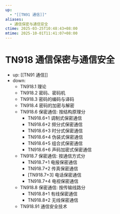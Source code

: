 ```yaml
---
up:
  - "[[TN91 通信]]"
aliases:
  - 通信保密与通信安全
ctime: 2025-03-25T10:48:43+08:00
mtime: 2025-10-01T11:41:07+08:00
---
```


# TN918 通信保密与通信安全

- up: [[TN91 通信]]
- down:	
	- TN918.1 理论
	- TN918.2 密码、密码机
	- TN918.3 密码的编码与译码
	- TN918.4 密码的加密与解密
	- TN918.6 保密通信: 按结构原理分
		- TN918.6+1 调制式保密通信
		- TN918.6+2 频分式保密通信
		- TN918.6+3 时分式保密通信
		- TN918.6+4 伪装式保密通信
		- TN918.6+5 组合式保密通信
		- TN918.6+6 声码加密式保密通信
	- TN918.7 保密通信: 按通信方式分
		- TN918.7+1 电报保密通信
		- TN918.7+2 传真保密通信
		- [TN918.7+3] 电话保密通信
		- TN918.7+4 电视保密通信
	- TN918.8 保密通信: 按传输线路分
		- TN918.8+1 有线保密通信
		- TN918.8+2 无线保密通信
	- TN918.91 通信安全技术
	

